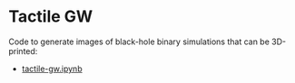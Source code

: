 # Tactile GW

Code to generate images of black-hole binary simulations that can be 3D-printed:

- [tactile-gw.ipynb](tactile-gw.ipynb)
